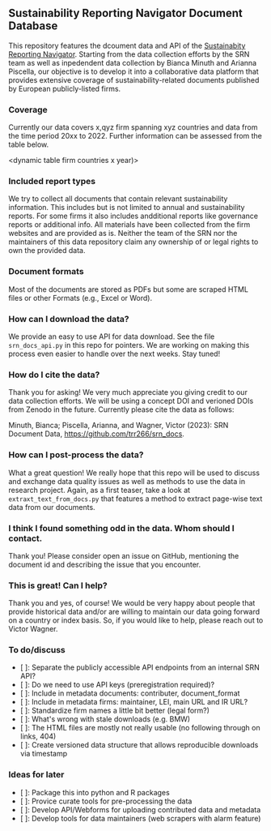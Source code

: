 ## Sustainability Reporting Navigator Document Database

This repository features the dcoument data and API of the 
[Sustainabity Reporting Navigator](https://www.sustainabilityreportingnavigator.com).
Starting from the data collection efforts by the SRN team as well as 
inpedendent data collection by Bianca Minuth and Arianna Piscella, 
our objective is to develop it into a collaborative data platform that 
provides extensive coverage of sustainability-related documents published 
by European publicly-listed firms.


### Coverage

Currently our data covers x,qyz firm spanning xyz countries and data from
the time period 20xx to 2022. Further information can be assessed from
the table below.

<dynamic table firm countries x year)>


### Included report types

We try to collect all documents that contain relevant sustainability 
information. This includes but is not limited to annual and sustainability
reports. For some firms it also includes andditional reports like governance 
reports or additional info. All materials have been collected from the firm 
websites and are provided as is. Neither the team of the SRN nor the maintainers 
of this data repository claim any ownership of or legal rights to own the 
provided data. 

<dynamic table report types>


### Document formats

Most of the documents are stored as PDFs but some are scraped HTML files or
other Formats (e.g., Excel or Word).


### How can I download the data?

We provide an easy to use API for data download. See the file `srn_docs_api.py` 
in this repo for pointers. We are working on making this process even easier 
to handle over the next weeks. Stay tuned!


### How do I cite the data?

Thank you for asking! We very much appreciate you giving credit to our data 
collection efforts. We will be using a concept DOI and verioned DOIs 
from Zenodo in the future. Currently please cite the data as follows:

Minuth, Bianca; Piscella, Arianna, and Wagner, Victor (2023): SRN Document 
Data, https://github.com/trr266/srn_docs.


### How can I post-process the data?

What a great question! We really hope that this repo will be used to discuss 
and exchange data quality issues as well as methods to use the data in research
project. Again, as a first teaser, take a look at 
`extraxt_text_from_docs.py` that features a method to extract page-wise 
text data from our documents.


### I think I found something odd in the data. Whom should I contact.

Thank you! Please consider open an issue on GitHub, mentioning the document id 
and describing the issue that you encounter.


### This is great! Can I help?

Thank you and yes, of course! We would be very happy about people that 
provide historical data and/or are willing to maintain our data going 
forward on a country or index basis. So, if you would like to help, please
reach out to Victor Wagner. 


### To do/discuss

- [ ]: Separate the publicly accessible API endpoints from an internal SRN API?
- [ ]: Do we need to use API keys (preregistration required)?
- [ ]: Include in metadata documents: contributer, document_format
- [ ]: Include in metadata firms: maintainer, LEI, main URL and IR URL?
- [ ]: Standardize firm names a little bit better (legal form?)
- [ ]: What's wrong with stale downloads (e.g. BMW)
- [ ]: The HTML files are mostly not really usable (no following through on links, 404)
- [ ]: Create versioned data structure that allows reproducible downloads via timestamp


### Ideas for later

- [ ]: Package this into python and R packages
- [ ]: Provice curate tools for pre-processing the data
- [ ]: Develop API/Webforms for uploading contributed data and metadata
- [ ]: Develop tools for data maintainers (web scrapers with alarm feature)




